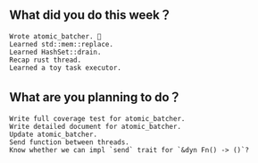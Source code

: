## What did you do this week？
    Wrote atomic_batcher. 🎉
    Learned std::mem::replace.
    Learned HashSet::drain.
    Recap rust thread.
    Learned a toy task executor.

## What are you planning to do？
    Write full coverage test for atomic_batcher.
    Write detailed document for atomic_batcher.
    Update atomic_batcher.
    Send function between threads.
    Know whether we can impl `send` trait for `&dyn Fn() -> ()`?